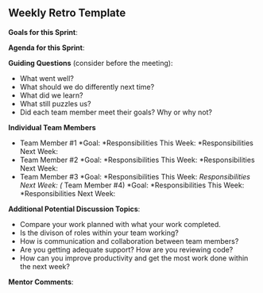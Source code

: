 ## Weekly Retro Template  

**Goals for this Sprint**:

**Agenda for this Sprint**:

**Guiding Questions** (consider before the meeting):

  *  What went well?
  *  What should we do differently next time?
  *  What did we learn?
  *  What still puzzles us?
  *  Did each team member meet their goals? Why or why not?
 
**Individual Team Members**

  *  Team Member #1
   *Goal:
   *Responsibilities This Week:
   *Responsibilities Next Week:
  *  Team Member #2
   *Goal:
   *Responsibilities This Week:
   *Responsibilities Next Week:
  *  Team Member #3
   *Goal:
   *Responsibilities This Week:
   *Responsibilities Next Week:
  (*  Team Member #4)
   *Goal:
   *Responsibilities This Week:
   *Responsibilities Next Week:

**Additional Potential Discussion Topics**:

  *  Compare your work planned with what your work completed. 
  *  Is the divison of roles within your team working?
  *  How is communication and collaboration between team members?
  *  Are you getting adequate support? How are you reviewing code?
  *  How can you improve productivity and get the most work done within the next week?

**Mentor Comments**:
